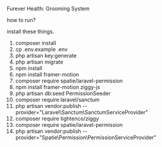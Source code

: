 Furever Health: Grooming System

how to run?

install these things.
1. composer install
2. cp .env.example .env
3. php artisan key:generate
4. php artisan migrate
5. npm install
6. npm install framer-motion
7. composer require spatie/laravel-permission
8. npm install framer-motion ziggy-js
9. php artisan db:seed PermissionSeeder 
10. composer require laravel/sanctum
11. php artisan vendor:publish --provider="Laravel\Sanctum\SanctumServiceProvider"
12. composer require tightenco/ziggy
13. composer require spatie/laravel-permission
14. php artisan vendor:publish --provider="Spatie\Permission\PermissionServiceProvider"
